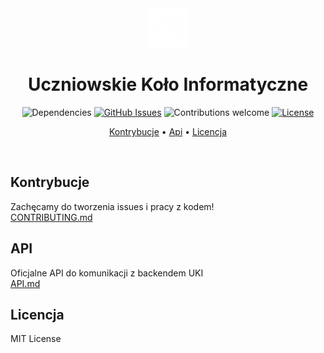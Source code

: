 <div align="center">
  
<img width=12.5% src="https://github.com/Uczniowskie-Kolo-Informatyczne/uki-web-next.ts/blob/7936396570071e866f1569de20fa048dbc96df1c/public/logo412white.png">
<h1 align="center">Uczniowskie Koło Informatyczne</h1>
  
![Dependencies](https://img.shields.io/badge/dependencies-up%20to%20date-brightgreen.svg)
[![GitHub Issues](https://img.shields.io/github/issues/anfederico/clairvoyant.svg)](https://github.com/Uczniowskie-Kolo-Informatyczne/uki-web-next.ts/issues)
![Contributions welcome](https://img.shields.io/badge/contributions-welcome-orange.svg)
[![License](https://img.shields.io/badge/license-MIT-blue.svg)](https://opensource.org/licenses/MIT)

[Kontrybucje](#kontrybucje) •
[Api](#api) •
[Licencja](#licencja)

</div>

<br />

## Kontrybucje
Zachęcamy do tworzenia issues i pracy z kodem! 
<br />
<a href="https://github.com/Uczniowskie-Kolo-Informatyczne/uki-web-next.ts/blob/main/CONTRIBUTING.md">CONTRIBUTING.md</a>

## API
Oficjalne API do komunikacji z backendem UKI 
<br />
<a href="https://github.com/Uczniowskie-Kolo-Informatyczne/uki-web-next.ts/blob/main/API.md">API.md</a>

## Licencja

MIT License
